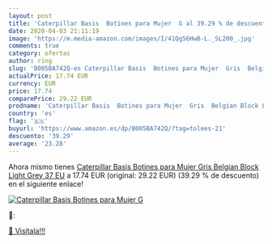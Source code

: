 ```yaml
---
layout: post
title: 'Caterpillar Basis  Botines para Mujer  G al 39.29 % de descuento'
date: 2020-04-03 21:11:19
image: 'https://m.media-amazon.com/images/I/41Qg56HwB-L._SL200_.jpg'
comments: true
category: ofertas
author: ring
slug: 'B005BA742Q-es Caterpillar Basis  Botines para Mujer  Gris  Belgian Block Light Grey   37 EU'
actualPrice: 17.74 EUR
currency: EUR
price: 17.74
comparePrice: 29.22 EUR
prodname: 'Caterpillar Basis  Botines para Mujer  Gris  Belgian Block Light Grey   37 EU'
country: 'es'
flag: '🇪🇸'
buyurl: 'https://www.amazon.es/dp/B005BA742Q/?tag=tolees-21'
descuento: '39.29'
average: '23.28'
---
```


Ahora mismo tienes [Caterpillar Basis  Botines para Mujer  Gris  Belgian Block Light Grey   37 EU](https://www.amazon.es/dp/B005BA742Q/?tag=tolees-21) a 17.74 EUR (original: 29.22 EUR) (39.29 %  de descuento) en el siguiente enlace!

[![Caterpillar Basis  Botines para Mujer  G](https://m.media-amazon.com/images/I/41Qg56HwB-L._SL200_.jpg)](https://www.amazon.es/dp/B005BA742Q/?tag=tolees-21)

🔎:


[🛒 Visítala!!!](https://www.amazon.es/dp/B005BA742Q/?tag=tolees-21)
